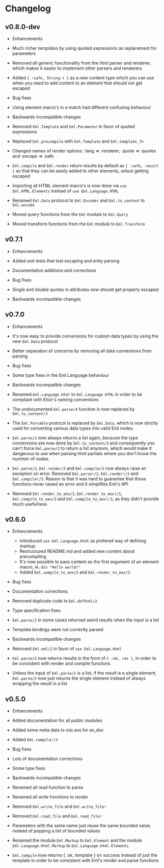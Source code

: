 # Changelog

## v0.8.0-dev
 * Enhancements
  * Much richer templates by using quoted expressions as replacement for parameters
  * Removed all generic functionality from the html parser and renderer,
    which makes it easier to implement other parsers and renderers
  * Added `{ :safe, String.t }` as a new content type which you can use when you need to add content to an element that should not get escaped

 * Bug fixes
  * Using element macro's in a match had different confusing behaviour

 * Backwards incompatible changes
  * Removed `Eml.Template` and `Eml.Parameter` in favor of quoted expressions
  * Replaced `Eml.precompile` with `Eml.Template` and `Eml.template_fn`
  * Changed names of render options: :lang => :renderer, :quote => :quotes and :escape => :safe
  * `Eml.compile` and `Eml.render` return results by default as `{ :safe, result }` so that
    they can be easily added to other elements, witout getting escaped
  * Importing all HTML element macro's is now done via `use Eml.HTML.Elements` instead of `use Eml.Language.HTML`
  * Renamed `Eml.Data` protocol to `Eml.Encoder` and `Eml.to_content` to `Eml.encode`
  * Moved query functions from the `Eml` module to `Eml.Query`
  * Moved transform functions from the `Eml` module to `Eml.Transform`

## v0.7.1
 * Enhancements
  * Added unit tests that test escaping and enity parsing
  * Documentation additions and corrections

 * Bug fixes
  * Single and double quotes in attributes now should get properly escaped

 * Backwards incompatible changes

## v0.7.0
 * Enhancements
  * It's now easy to provide conversions for custom data types by using the new `Eml.Data` protocol
  * Better separation of concerns by removing all data conversions from parsing

 * Bug fixes
  * Some type fixes in the Eml.Language behaviour

 * Backwards incompatible changes
  * Renamed `Eml.Language.Html` to `Eml.Language.HTML` in order to be compliant with Elixir's naming conventions
  * The undocumented `Eml.parse/4` function is now replaced by `Eml.to_content/3`
  * The `Eml.Parsable` protocol is replaced by `Eml.Data`, which is now strictly used for converting various
    data types into valid Eml nodes.
  * `Eml.parse/2` now always returns a list again, because the type
    conversions are now done by `Eml.to_content/3` and consequently you can't force
    `Eml.parse/2` to return a list anymore, which would make it dangerous to
    use when parsing html partials where you don't know the nummer of nodes.
  * `Eml.parse/2`, `Eml.render/3` and `Eml.compile/3` now always raise an exception on error.
     Removed `Eml.parse!/2`, `Eml.render!/3` and `Eml.compile!/3`. Reason is that it was hard
     to guarantee that those functions never raised an error and it simplifies Eml's API
  * Removed `Eml.render_to_eex/3`, `Eml.render_to_eex!/3`, `Eml.compile_to_eex/3` and `Eml.compile_to_eex!/3`,
    as they didn't provide much usefulness

## v0.6.0

 * Enhancements
   * Introduced `use Eml.Language.Html` as prefered way of defining markup
   * Restructured README.md and added new content about precompiling
   * It's now possible to pass content as the first argument of an element macro, ie. `div "Hello world!"`
   * Added `Eml.compile_to_eex/3` and `Eml.render_to_eex/3`

 * Bug fixes
  * Documentation corrections.
  * Removed duplicate code in `Eml.defhtml/2`
  * Type specification fixes
  * `Eml.parse/2` in some cases returned weird results when the input is a list
  * Template bindings were not correctly parsed

 * Backwards incompatible changes
  * Removed `Eml.eml/2` in favor of `use Eml.Language.Html`
  * `Eml.parse/2` now returns results in the form of `{ :ok, res }`, in order to be consistent with render and compile functions
  * Unless the input of `Eml.parse/2` is a list, if the result is a single element, `Eml.parse/2` now just returns the single element
    instead of always wrapping the result in a list


## v0.5.0

 * Enhancements
  * Added documentation for all public modules
  * Added some meta data to mix.exs for ex_doc
  * Added `Eml.compile!/3`

 * Bug fixes
  * Lots of documentation corrections
  * Some type fixes

 * Backwards incompatible changes
  * Renamed all read function to parse
  * Renamed all write functions to render
  * Removed `Eml.write_file` and `Eml.write_file!`
  * Removed `Eml.read_file` and `Eml.read_file!`
  * Parameters with the same name just reuse the same bounded value, instead of popping a list of bounded values
  * Renamed the module `Eml.Markup` to `Eml.Element` and the module `Eml.Language.Html.Markup` to `Eml.Language.Html.Elements`
  * `Eml.compile` now returns { :ok, template } on success instead of just the template in order to be consistent with Eml's
    render and parse functions
